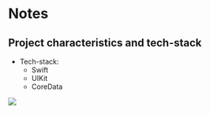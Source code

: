 <h1 align="left">Notes</h1>
<rp>Note application with the implementation of the main functionality</rp>
<h2 align="left">Project characteristics and tech-stack</h2>

<ul>
  <li>Tech-stack:
    <ul>
      <li>Swift</li>
      <li>UIKit</li> 
      <li>CoreData</li>
    </ul>
  </li>
</ul>
      
<img src="https://user-images.githubusercontent.com/80741988/160271858-2c38be28-7a47-4117-8780-d2bfbbe4631f.png" height="auto" width="auto">
